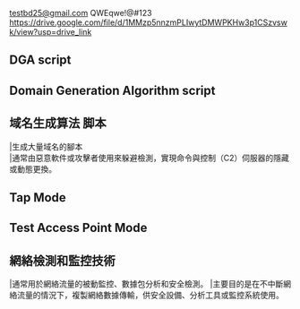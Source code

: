 testbd25@gmail.com
QWEqwe!@#123
https://drive.google.com/file/d/1MMzp5nnzmPLIwytDMWPKHw3p1CSzvswk/view?usp=drive_link

## DGA script
## Domain Generation Algorithm script 
## 域名生成算法 脚本

|生成大量域名的腳本  
|通常由惡意軟件或攻擊者使用來躲避檢測，實現命令與控制（C2）伺服器的隱藏或動態更換。  


## Tap Mode
## Test Access Point Mode
## 網絡檢測和監控技術

|通常用於網絡流量的被動監控、數據包分析和安全檢測。
|主要目的是在不中斷網絡流量的情況下，複製網絡數據傳輸，供安全設備、分析工具或監控系統使用。
